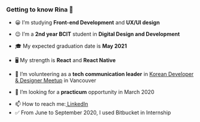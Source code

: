 ### Getting to know Rina 👋

- 😀 I’m studying <b>Front-end Development</b> and <b>UX/UI design</b></p>
- 😉 I’m a <b>2nd year BCIT</b> student in <b>Digital Design and Development</b></p>
- 🎓 My expected graduation date is <b>May 2021</b></p>
- 🖥 My strength is <b>React</b> and <b>React Native</b></p>
- 🥰 I’m volunteering as a <b>tech communication leader</b> in [Korean Developer & Designer Meetup](https://www.meetup.com/Vancouver-KDD) in Vancouver</p> 
- 🤔 I’m looking for a <b>practicum</b> opportunity in March 2020</p>
- 📫 How to reach me:<a href=“https://www.linkedin.com/in/rina-han/”> [LinkedIn](https://www.linkedin.com/in/rina-han/)
- ✅ From June to September 2020, I used Bitbucket in Internship


<!--
**rina4146/rina4146** is a ✨ _special_ ✨ repository because its `README.md` (this file) appears on your GitHub profile.

Here are some ideas to get you started:

- 🔭 I’m currently working on ...
- 🌱 I’m currently learning ...
- 👯 I’m looking to collaborate on ...
- 🤔 I’m looking for help with ...
- 💬 Ask me about ...
- 📫 How to reach me: ...
- 😄 Pronouns: ...
- ⚡ Fun fact: ...
-->
